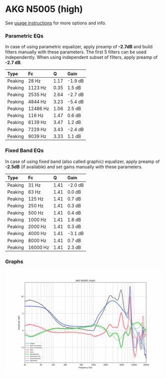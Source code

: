# AKG N5005 (high)
See [usage instructions](https://github.com/jaakkopasanen/AutoEq#usage) for more options and info.

### Parametric EQs
In case of using parametric equalizer, apply preamp of **-2.7dB** and build filters manually
with these parameters. The first 5 filters can be used independently.
When using independent subset of filters, apply preamp of **-2.7 dB**.

| Type    | Fc       |    Q | Gain    |
|:--------|:---------|:-----|:--------|
| Peaking | 28 Hz    | 1.17 | -1.9 dB |
| Peaking | 1123 Hz  | 0.35 | 1.5 dB  |
| Peaking | 2535 Hz  | 2.64 | -2.7 dB |
| Peaking | 4844 Hz  | 3.23 | -5.4 dB |
| Peaking | 12486 Hz | 1.06 | 2.5 dB  |
| Peaking | 116 Hz   | 1.47 | 0.6 dB  |
| Peaking | 6139 Hz  | 3.47 | 1.2 dB  |
| Peaking | 7229 Hz  | 3.43 | -2.4 dB |
| Peaking | 9039 Hz  | 3.33 | 1.1 dB  |

### Fixed Band EQs
In case of using fixed band (also called graphic) equalizer, apply preamp of **-2.5dB**
(if available) and set gains manually with these parameters.

| Type    | Fc       |    Q | Gain    |
|:--------|:---------|:-----|:--------|
| Peaking | 31 Hz    | 1.41 | -2.0 dB |
| Peaking | 63 Hz    | 1.41 | 0.0 dB  |
| Peaking | 125 Hz   | 1.41 | 0.7 dB  |
| Peaking | 250 Hz   | 1.41 | 0.3 dB  |
| Peaking | 500 Hz   | 1.41 | 0.4 dB  |
| Peaking | 1000 Hz  | 1.41 | 1.8 dB  |
| Peaking | 2000 Hz  | 1.41 | 0.3 dB  |
| Peaking | 4000 Hz  | 1.41 | -3.1 dB |
| Peaking | 8000 Hz  | 1.41 | 0.7 dB  |
| Peaking | 16000 Hz | 1.41 | 2.3 dB  |

### Graphs
![](./AKG%20N5005%20(high).png)